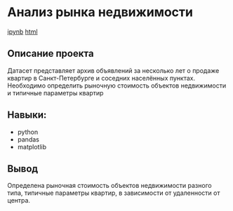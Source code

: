 # Анализ рынка недвижимости
[ipynb](https://github.com/vkharitonov19/yandex_practicum/blob/main/real_estate_market_analysis/real_estate_market_analysis.ipynb) [html](https://github.com/vkharitonov19/yandex_practicum/blob/main/real_estate_market_analysis/real_estate_market_analysis.html)
## Описание проекта ##
Датасет представляет архив объявлений за несколько лет о продаже квартир в Санкт-Петербурге и соседних населённых пунктах. Необходимо определить рыночную стоимость объектов недвижимости и типичные параметры квартир

## Навыки: ##
* python
* pandas
* matplotlib
## Вывод ##
Определена рыночная стоимость объектов недвижимости разного типа, типичные параметры квартир, в зависимости от удаленности от центра.
